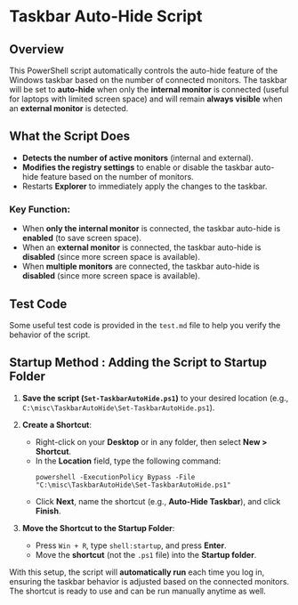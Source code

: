 # Taskbar Auto-Hide Script

## Overview
This PowerShell script automatically controls the auto-hide feature of the Windows taskbar based on the number of connected monitors. The taskbar will be set to **auto-hide** when only the **internal monitor** is connected (useful for laptops with limited screen space) and will remain **always visible** when an **external monitor** is detected.

## What the Script Does
- **Detects the number of active monitors** (internal and external).
- **Modifies the registry settings** to enable or disable the taskbar auto-hide feature based on the number of monitors.
- Restarts **Explorer** to immediately apply the changes to the taskbar.

### Key Function:
- When **only the internal monitor** is connected, the taskbar auto-hide is **enabled** (to save screen space).
- When an **external monitor** is connected, the taskbar auto-hide is **disabled** (since more screen space is available).
- When **multiple monitors** are connected, the taskbar auto-hide is **disabled** (since more screen space is available).

## Test Code
Some useful test code is provided in the `test.md` file to help you verify the behavior of the script.

## Startup Method : Adding the Script to Startup Folder

1. **Save the script (`Set-TaskbarAutoHide.ps1`)** to your desired location (e.g., `C:\misc\TaskbarAutoHide\Set-TaskbarAutoHide.ps1`).

2. **Create a Shortcut**:
   - Right-click on your **Desktop** or in any folder, then select **New > Shortcut**.
   - In the **Location** field, type the following command:
     ```
     powershell -ExecutionPolicy Bypass -File "C:\misc\TaskbarAutoHide\Set-TaskbarAutoHide.ps1"
     ```
   - Click **Next**, name the shortcut (e.g., **Auto-Hide Taskbar**), and click **Finish**.

3. **Move the Shortcut to the Startup Folder**:
   - Press `Win + R`, type `shell:startup`, and press **Enter**.
   - Move the **shortcut** (not the `.ps1` file) into the **Startup folder**.

With this setup, the script will **automatically run** each time you log in, ensuring the taskbar behavior is adjusted based on the connected monitors. The shortcut is ready to use and can be run manually anytime as well.

